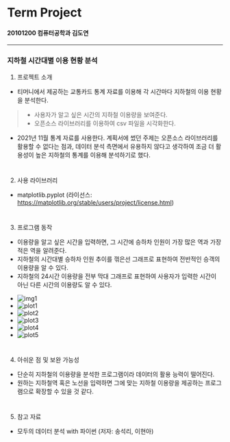 # Term Project


#### 20101200 컴퓨터공학과 김도연


* * *



### 지하철 시간대별 이용 현황 분석

1. 프로젝트 소개

+ 티머니에서 제공하는 교통카드 통계 자료를 이용해 각 시간마다 지하철의 이용 현황을 분석한다.
> + 사용자가 알고 싶은 시간의 지하철 이용량을 보여준다.
> + 오픈소스 라이브러리를 이용하여 csv 파일을 시각화한다.
+ 2021년 11월 통계 자료를 사용한다.
계획서에 썼던 주제는 오픈소스 라이브러리를 활용할 수 없다는 점과, 데이터 분석 측면에서 유용하지 않다고 생각하여 조금 더 활용성이 높은 지하철의 통계를 이용해 분석하기로 했다.  

#

2. 사용 라이브러리
+ matplotlib.pyplot (라이선스: <https://matplotlib.org/stable/users/project/license.html>)

#

3. 프로그램 동작
+ 이용량을 알고 싶은 시간을 입력하면, 그 시간에 승하차 인원이 가장 많은 역과 가장 적은 역을 알려준다.
+ 지하철의 시간대별 승하차 인원 추이를 꺾은선 그래프로 표현하여 전반적인 승객의 이용량을 알 수 있다.
+ 지하철의 24시간 이용량을 전부 막대 그래프로 표현하여 사용자가 입력한 시간이 아닌 다른 시간의 이용량도 알 수 있다.

* ![img1](https://user-images.githubusercontent.com/49124725/146889982-03028580-d01b-4ee0-99da-f67d8c5e0fd2.jpg)
* ![plot1](https://user-images.githubusercontent.com/49124725/146889984-077c1227-89ad-41f2-820c-aa75c96c85d5.png)
* ![plot2](https://user-images.githubusercontent.com/49124725/146889987-0882ccd1-1f21-4762-afdc-918df8b997dc.png)
* ![plot3](https://user-images.githubusercontent.com/49124725/146889989-abb44c4e-75fb-42c6-be7d-f935129037f9.png)
* ![plot4](https://user-images.githubusercontent.com/49124725/146889991-6d161814-d5c9-4ea3-af3a-ba4956ac1f33.png)
* ![plot5](https://user-images.githubusercontent.com/49124725/146889980-0ef85feb-0fee-4d04-9539-08753b44d9ea.png)

#

4. 아쉬운 점 및 보완 가능성
+ 단순히 지하철의 이용량을 분석한 프로그램이라 데이터의 활용 능력이 떨어진다.
+ 원하는 지하철역 혹은 노선을 입력하면 그에 맞는 지하철 이용량을 제공하는 프로그램으로 확장할 수 있을 것 같다.

#

5. 참고 자료
+ 모두의 데이터 분석 with 파이썬 (저자: 송석리, 이현아)
